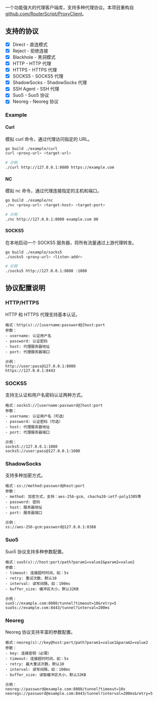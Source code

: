 
一个功能强大的代理客户端库，支持多种代理协议。本项目重构自 [github.com/RouterScript/ProxyClient](https://github.com/RouterScript/ProxyClient)。  
  
## 支持的协议  
  
- [x] Direct - 直连模式  
- [x] Reject - 拒绝连接  
- [x] Blackhole - 黑洞模式  
- [x] HTTP - HTTP 代理  
- [x] HTTPS - HTTPS 代理  
- [x] SOCKS5 - SOCKS5 代理  
- [x] ShadowSocks - ShadowSocks 代理  
- [x] SSH Agent - SSH 代理  
- [x] Suo5 - Suo5 协议  
- [x] Neoreg - Neoreg 协议

### Example  
  
#### Curl   
  
模拟 curl 命令，通过代理访问指定的 URL。  
  
```bash  
go build ./example/curl  
curl <proxy-url> <target-url>  
  
# 示例  
./curl http://127.0.0.1:8080 https://example.com  
```  
  
#### NC   
  
模拟 nc 命令，通过代理连接指定的主机和端口。  
  
```bash  
go build ./example/nc  
./nc <proxy-url> <target-host> <target-port>  
  
# 示例  
./nc http://127.0.0.1:8080 example.com 80  
```  
  
#### SOCKS5   
  
在本地启动一个 SOCKS5 服务器，将所有流量通过上游代理转发。  
  
```bash  
go build ./example/socks5  
./socks5 <proxy-url> <listen-addr>  
  
# 示例  
./socks5 http://127.0.0.1:8080 :1080  
```  
  
## 协议配置说明  
  
### HTTP/HTTPS  
  
HTTP 和 HTTPS 代理支持基本认证。  
  
```  
格式：http(s)://[username:password@]host:port  
参数：  
- username: 认证用户名  
- password: 认证密码  
- host: 代理服务器地址  
- port: 代理服务器端口  
  
示例：  
http://user:pass@127.0.0.1:8080  
https://127.0.0.1:8443  
```  
  
### SOCKS5  
  
支持无认证和用户名密码认证两种方式。  
  
```  
格式：socks5://[username:password@]host:port  
参数：  
- username: 认证用户名（可选）  
- password: 认证密码（可选）  
- host: 代理服务器地址  
- port: 代理服务器端口  
  
示例：  
socks5://127.0.0.1:1080  
socks5://user:pass@127.0.0.1:1080  
```  
  
### ShadowSocks  
  
支持多种加密方式。  
  
```  
格式：ss://method:password@host:port  
参数：  
- method: 加密方式，支持：aes-256-gcm, chacha20-ietf-poly1305等  
- password: 密码  
- host: 服务器地址  
- port: 服务器端口  
  
示例：  
ss://aes-256-gcm:password@127.0.0.1:8388  
```  
  
### Suo5  
  
Suo5 协议支持多种参数配置。  
  
```  
格式：suo5(s)://host:port/path?param1=value1&param2=value2  
参数：  
- timeout: 连接超时时间，如：5s  
- retry: 重试次数，默认10  
- interval: 读写间隔，如：100ms  
- buffer_size: 缓冲区大小，默认32KB  
  
示例：  
suo5://example.com:8080/tunnel?timeout=10&retry=5  
suo5s://example.com:8443/tunnel?interval=200ms  
```  
  
### Neoreg  
  
Neoreg 协议支持丰富的参数配置。  
  
```  
格式：neoreg(s)://key@host:port/path?param1=value1&param2=value2  
参数：  
- key: 连接密钥（必需）  
- timeout: 连接超时时间，如：5s  
- retry: 最大重试次数，默认10  
- interval: 读写间隔，如：100ms  
- buffer_size: 读取缓冲区大小，默认32KB  
  
示例：  
neoreg://password@example.com:8080/tunnel?timeout=10s  
neoregs://password@example.com:8443/tunnel?interval=200ms&retry=5  
```